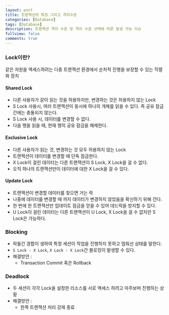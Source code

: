 ```yaml
---
layout: post
title: 트랜잭션의 특징 그리고 격리수준
categories: [Database]
tags: [Database]
description: 트랜잭션 격리 수준 및 격리 수준 선택에 따른 발생 가능 이슈
fullview: false
comments: true
---
```


### Lock이란?
같은 자원을 액세스하려는 다중 트랜잭션 환경에서 순차적 진행을 보장할 수 있는 직렬화 장치



#### Shared Lock

* 다른 사용자가 같이 읽는 것을 허용하지만, 변경하는 것은 허용하지 않는 Lock
* S Lock 사용시, 여러 트랜잭션이 동시에 하나의 개체를 읽을 수 있다. 즉 공유 잠금간에는 충돌되지 않는다.
* S Lock 사용 시, 데이터를 변경할 수 없다.
* 다음 행을 읽을 때, 현재 행의 공유 잠금을 해제한다.

#### Exclusive Lock

* 다른 사용자가 읽는 것, 변경하는 것 모두 허용하지 않는 Lock
* 트랜잭션이 데이터를 변경할 때 단독 잠금한다.
* X Lock이 걸린 데이터는 다른 트랜잭션이 S Lock, X Lock을 걸 수 없다. 
* 오직 하나의 트랜잭션만이 데이터에 대한 X Lock을 걸 수 있다.

#### Update Lock

* 트랜잭션이 변경할 데이터를 찾으면 거는 락
* 나중에 데이터를 변경할 때 까지 데이터가 변경하지 않았음을 확신하기 위해 건다.
* 한 번에 한 트랜잭션만 업데이트 잠금을 얻을 수 있어 데드락을 방지할 수 있다.
* U Lock이 걸린 데이터는 다른 트랜잭션이 U Lock, X Lock을 걸 수 없지만 S Lock은 가능하다.

### Blocking

* 락들간 경합이 생하여 특정 세션이 작업을 진행하지 못하고 멈춰선 상태를 말한다.
* `S Lock - X Lock`, `X Lock - X Lock`간 블로킹이 발생할 수 있다.
* 해결방안 : 
	* Transaction Commit 혹은 Rollback

### Deadlock
* 두 세션이 각각 Lock을 설정한 리소스를 서로 액세스 하려고 마주보며 진행하는 상황
* 해결방안 : 
	* 한쪽 트랜잭션 처리 강제 종료